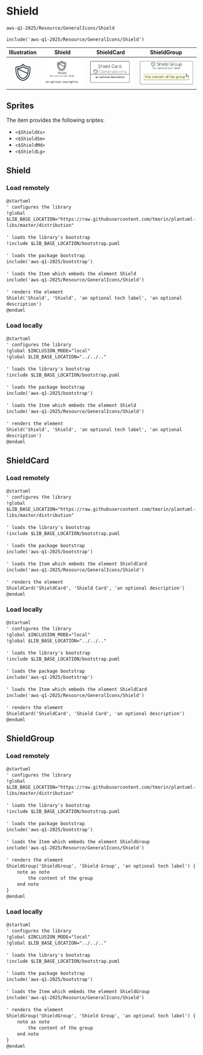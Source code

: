# Shield


```text
aws-q1-2025/Resource/GeneralIcons/Shield
```

```text
include('aws-q1-2025/Resource/GeneralIcons/Shield')
```



| Illustration | Shield | ShieldCard | ShieldGroup |
| :---: | :---: | :---: | :---: |
| ![illustration for Illustration](../../../aws-q1-2025/Resource/GeneralIcons/Shield.png) | ![illustration for Shield](../../../aws-q1-2025/Resource/GeneralIcons/Shield.Local.png) | ![illustration for ShieldCard](../../../aws-q1-2025/Resource/GeneralIcons/ShieldCard.Local.png) | ![illustration for ShieldGroup](../../../aws-q1-2025/Resource/GeneralIcons/ShieldGroup.Local.png) |



## Sprites
The item provides the following sriptes:

- `<$ShieldXs>`
- `<$ShieldSm>`
- `<$ShieldMd>`
- `<$ShieldLg>`





## Shield

### Load remotely
```plantuml
@startuml
' configures the library
!global $LIB_BASE_LOCATION="https://raw.githubusercontent.com/tmorin/plantuml-libs/master/distribution"

' loads the library's bootstrap
!include $LIB_BASE_LOCATION/bootstrap.puml

' loads the package bootstrap
include('aws-q1-2025/bootstrap')

' loads the Item which embeds the element Shield
include('aws-q1-2025/Resource/GeneralIcons/Shield')

' renders the element
Shield('Shield', 'Shield', 'an optional tech label', 'an optional description')
@enduml
```

### Load locally
```plantuml
@startuml
' configures the library
!global $INCLUSION_MODE="local"
!global $LIB_BASE_LOCATION="../../.."

' loads the library's bootstrap
!include $LIB_BASE_LOCATION/bootstrap.puml

' loads the package bootstrap
include('aws-q1-2025/bootstrap')

' loads the Item which embeds the element Shield
include('aws-q1-2025/Resource/GeneralIcons/Shield')

' renders the element
Shield('Shield', 'Shield', 'an optional tech label', 'an optional description')
@enduml
```

## ShieldCard

### Load remotely
```plantuml
@startuml
' configures the library
!global $LIB_BASE_LOCATION="https://raw.githubusercontent.com/tmorin/plantuml-libs/master/distribution"

' loads the library's bootstrap
!include $LIB_BASE_LOCATION/bootstrap.puml

' loads the package bootstrap
include('aws-q1-2025/bootstrap')

' loads the Item which embeds the element ShieldCard
include('aws-q1-2025/Resource/GeneralIcons/Shield')

' renders the element
ShieldCard('ShieldCard', 'Shield Card', 'an optional description')
@enduml
```

### Load locally
```plantuml
@startuml
' configures the library
!global $INCLUSION_MODE="local"
!global $LIB_BASE_LOCATION="../../.."

' loads the library's bootstrap
!include $LIB_BASE_LOCATION/bootstrap.puml

' loads the package bootstrap
include('aws-q1-2025/bootstrap')

' loads the Item which embeds the element ShieldCard
include('aws-q1-2025/Resource/GeneralIcons/Shield')

' renders the element
ShieldCard('ShieldCard', 'Shield Card', 'an optional description')
@enduml
```

## ShieldGroup

### Load remotely
```plantuml
@startuml
' configures the library
!global $LIB_BASE_LOCATION="https://raw.githubusercontent.com/tmorin/plantuml-libs/master/distribution"

' loads the library's bootstrap
!include $LIB_BASE_LOCATION/bootstrap.puml

' loads the package bootstrap
include('aws-q1-2025/bootstrap')

' loads the Item which embeds the element ShieldGroup
include('aws-q1-2025/Resource/GeneralIcons/Shield')

' renders the element
ShieldGroup('ShieldGroup', 'Shield Group', 'an optional tech label') {
    note as note
        the content of the group
    end note
}
@enduml
```

### Load locally
```plantuml
@startuml
' configures the library
!global $INCLUSION_MODE="local"
!global $LIB_BASE_LOCATION="../../.."

' loads the library's bootstrap
!include $LIB_BASE_LOCATION/bootstrap.puml

' loads the package bootstrap
include('aws-q1-2025/bootstrap')

' loads the Item which embeds the element ShieldGroup
include('aws-q1-2025/Resource/GeneralIcons/Shield')

' renders the element
ShieldGroup('ShieldGroup', 'Shield Group', 'an optional tech label') {
    note as note
        the content of the group
    end note
}
@enduml
```

